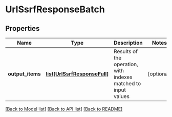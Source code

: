 # UrlSsrfResponseBatch

## Properties
Name | Type | Description | Notes
------------ | ------------- | ------------- | -------------
**output_items** | [**list[UrlSsrfResponseFull]**](UrlSsrfResponseFull.md) | Results of the operation, with indexes matched to input values | [optional] 

[[Back to Model list]](../README.md#documentation-for-models) [[Back to API list]](../README.md#documentation-for-api-endpoints) [[Back to README]](../README.md)


